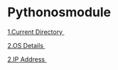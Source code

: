 # Pythonosmodule

<p><a href="https://github.com/rajkumarrt/pythonosmodule/blob/main/currentdir.py"> 1.Current Directory </a>&nbsp;</p>
<p><a href="https://github.com/rajkumarrt/pythonosmodule/blob/main/osdetails.py"> 2.OS Details </a>&nbsp;</p>
<p><a href="https://github.com/rajkumarrt/pythonosmodule/blob/main/ipaddress.py"> 2.IP Address </a>&nbsp;</p>

